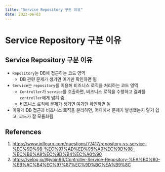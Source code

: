 ```yaml
---
title: "Service Repository 구분 이유"
date: 2023-06-03
---
```


# Service Repository 구분 이유

## Service Repository 구분 이유

- `Repository`는 DB에 접근하는 코드 영역
  - DB 관련 문제가 생기면 여기만 확인하면 됨
- `Service`는 `repository`를 이용해 비즈니스 로직을 처리하는 코드 영역
  - `Controller`가 `service`를 호출하면, 비즈니스 로직을 수행하고 결과를 `controller`에게 넘겨 줌
  - 비즈니스 로직에 문제가 생기면 여기만 확인하면 됨
- 이렇게 DB 접근과 비즈니스 로직을 분리하면, 어디에서 문제가 발생했는지 알기 쉽고, 코드가 잘 모듈화됨

## References

1. https://www.inflearn.com/questions/77417/repository-vs-service-%EC%9D%98-%EC%97%AD%ED%95%A0%EC%9D%98-%EC%B0%A8%EC%9D%B4%EC%A0%90
2. https://velog.io/@jybin96/Controller-Service-Repository-%EA%B0%80-%EB%AC%B4%EC%97%87%EC%9D%BC%EA%B9%8C
